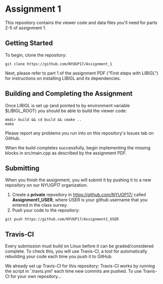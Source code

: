 # Assignment 1

This repository contains the viewer code and data files you'll need for parts
2-5 of assignment 1.

## Getting Started
To begin, clone the repository:
```
git clone https://github.com/NYUGP17/Assignment_1
```

Next, please refer to part 1 of the assignment PDF ("First steps with LIBIGL")
for instructions on installing LIBIGL and its dependencies.

## Building and Completing the Assignment
Once LIBIGL is set up (and pointed to by environment variable $LIBIGL_ROOT) you
should be able to build the viewer code:
```
mkdir build && cd build && cmake ..
make
```
Please report any problems you run into on this repository's Issues tab on
GitHub.

When the build completes successfully, begin implementing the missing blocks in
src/main.cpp as described by the assignment PDF.

## Submitting
When you finish the assignment, you will submit it by pushing it to a new
repository on our NYUGP17 organization.

1. Create a **private** repository in https://github.com/NYUGP17/ called
   **Assignment1_USER**, where USER is your github username that you entered in
   the class survey.
2. Push your code to the repository:
```
git push https://github.com/NYUGP17/Assignment1_USER
```

## Travis-CI
Every submission must build on Linux before it can be graded/considered
complete. To check this, you will use Travis-CI, a tool for automatically
rebuilding your code each time you push it to GitHub.


We already set up Travis-CI for this repository: Travis-CI works by running the
script in '.travis.yml' each time new commits are pushed. To use Travis-CI for
your own repository...
